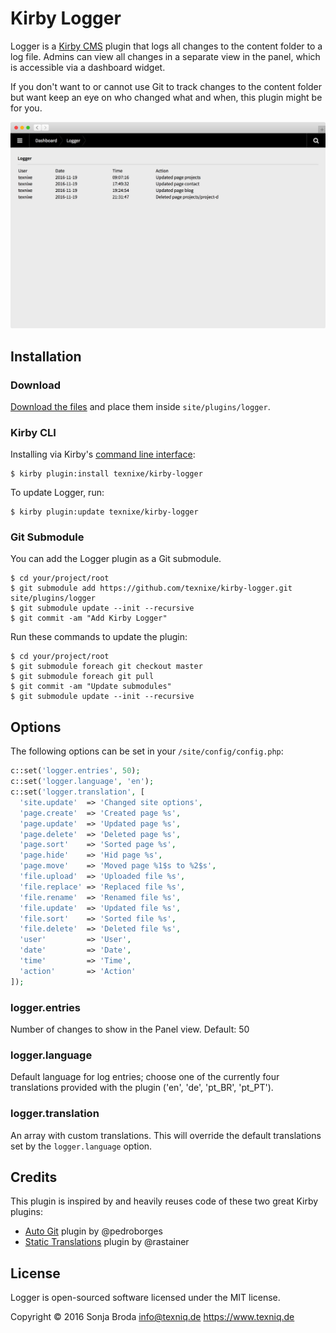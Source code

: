 # Kirby Logger

Logger is a [Kirby CMS](https://getkirby.com) plugin that logs all changes to the content folder to a log file. Admins can view all changes in a separate view in the panel, which is accessible via a dashboard widget.

If you don't want to or cannot use Git to track changes to the content folder but want keep an eye on who changed what and when, this plugin might be for you.

![](logger.png)

## Installation

### Download

[Download the files](https://github.com/texnixe/kirby-logger/archive/master.zip) and place them inside `site/plugins/logger`.

### Kirby CLI
Installing via Kirby's [command line interface](https://github.com/getkirby/cli):

    $ kirby plugin:install texnixe/kirby-logger

To update Logger, run:

    $ kirby plugin:update texnixe/kirby-logger

### Git Submodule
You can add the Logger plugin as a Git submodule.

    $ cd your/project/root
    $ git submodule add https://github.com/texnixe/kirby-logger.git site/plugins/logger
    $ git submodule update --init --recursive
    $ git commit -am "Add Kirby Logger"

Run these commands to update the plugin:

    $ cd your/project/root
    $ git submodule foreach git checkout master
    $ git submodule foreach git pull
    $ git commit -am "Update submodules"
    $ git submodule update --init --recursive

## Options
The following options can be set in your `/site/config/config.php`:

```php
c::set('logger.entries', 50);
c::set('logger.language', 'en');
c::set('logger.translation', [
  'site.update'  => 'Changed site options',
  'page.create'  => 'Created page %s',
  'page.update'  => 'Updated page %s',
  'page.delete'  => 'Deleted page %s',
  'page.sort'    => 'Sorted page %s',
  'page.hide'    => 'Hid page %s',
  'page.move'    => 'Moved page %1$s to %2$s',
  'file.upload'  => 'Uploaded file %s',
  'file.replace' => 'Replaced file %s',
  'file.rename'  => 'Renamed file %s',
  'file.update'  => 'Updated file %s',
  'file.sort'    => 'Sorted file %s',
  'file.delete'  => 'Deleted file %s',
  'user'         => 'User',
  'date'         => 'Date',
  'time'         => 'Time',
  'action'       => 'Action'
]);    
```

### logger.entries

Number of changes to show in the Panel view. Default: 50

### logger.language

Default language for log entries; choose one of the currently four translations provided with the plugin ('en', 'de', 'pt_BR', 'pt_PT').

### logger.translation

An array with custom translations. This will override the default translations set by the `logger.language` option.

## Credits

This plugin is inspired by and heavily reuses code of these two great Kirby plugins:

- [Auto Git](https://github.com/pedroborges/kirby-autogit) plugin by @pedroborges
- [Static Translations](https://github.com/rasteiner/kirbytranslations) plugin by @rastainer

## License

Logger is open-sourced software licensed under the MIT license.

Copyright © 2016 Sonja Broda info@texniq.de https://www.texniq.de
